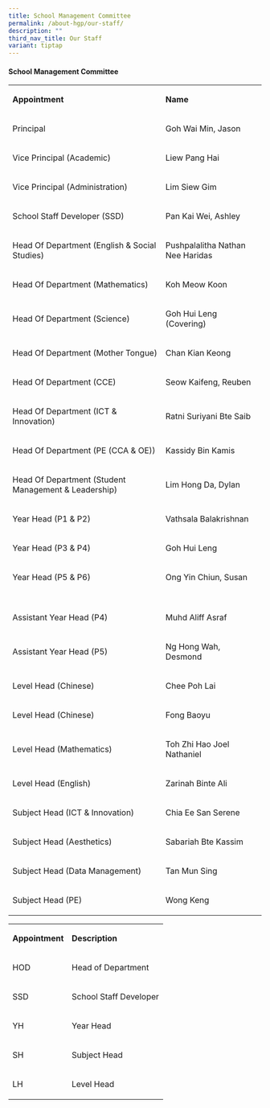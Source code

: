 ```yaml
---
title: School Management Committee
permalink: /about-hgp/our-staff/
description: ""
third_nav_title: Our Staff
variant: tiptap
---
```

<h4><strong>School Management Committee</strong></h4><table><tbody><tr><td rowspan="1" colspan="1"><p><strong>Appointment</strong></p></td><td rowspan="1" colspan="1"><p><strong>Name</strong></p></td></tr><tr><td rowspan="1" colspan="1"><p>Principal</p></td><td rowspan="1" colspan="1"><p>Goh Wai Min, Jason</p></td></tr><tr><td rowspan="1" colspan="1"><p>Vice Principal (Academic)</p></td><td rowspan="1" colspan="1"><p>Liew Pang Hai</p></td></tr><tr><td rowspan="1" colspan="1"><p>Vice Principal (Administration)</p></td><td rowspan="1" colspan="1"><p>Lim Siew Gim</p></td></tr><tr><td rowspan="1" colspan="1"><p>School Staff Developer (SSD)</p></td><td rowspan="1" colspan="1"><p>Pan Kai Wei, Ashley</p></td></tr><tr><td rowspan="1" colspan="1"><p>Head Of Department (English &amp; Social Studies)</p></td><td rowspan="1" colspan="1"><p>Pushpalalitha Nathan Nee Haridas</p></td></tr><tr><td rowspan="1" colspan="1"><p>Head Of Department (Mathematics)</p></td><td rowspan="1" colspan="1"><p>Koh Meow Koon</p></td></tr><tr><td rowspan="1" colspan="1"><p>Head Of Department (Science)</p></td><td rowspan="1" colspan="1"><p>Goh Hui Leng (Covering)</p></td></tr><tr><td rowspan="1" colspan="1"><p>Head Of Department (Mother Tongue)</p></td><td rowspan="1" colspan="1"><p>Chan Kian Keong</p></td></tr><tr><td rowspan="1" colspan="1"><p>Head Of Department (CCE)</p></td><td rowspan="1" colspan="1"><p>Seow Kaifeng, Reuben</p></td></tr><tr><td rowspan="1" colspan="1"><p>Head Of Department (ICT &amp; Innovation)</p></td><td rowspan="1" colspan="1"><p>Ratni Suriyani Bte Saib</p></td></tr><tr><td rowspan="1" colspan="1"><p>Head Of Department (PE (CCA &amp; OE))</p></td><td rowspan="1" colspan="1"><p>Kassidy Bin Kamis</p></td></tr><tr><td rowspan="1" colspan="1"><p>Head Of Department (Student Management &amp; Leadership)</p></td><td rowspan="1" colspan="1"><p>Lim Hong Da, Dylan</p></td></tr><tr><td rowspan="1" colspan="1"><p>Year Head (P1 &amp; P2)</p></td><td rowspan="1" colspan="1"><p>Vathsala Balakrishnan</p></td></tr><tr><td rowspan="1" colspan="1"><p>Year Head (P3 &amp; P4)</p></td><td rowspan="1" colspan="1"><p>Goh Hui Leng</p></td></tr><tr><td rowspan="1" colspan="1"><p>Year Head (P5 &amp; P6)</p></td><td rowspan="1" colspan="1"><p>Ong Yin Chiun, Susan</p></td></tr><tr><td rowspan="1" colspan="1"><p></p></td><td rowspan="1" colspan="1"><p></p></td></tr><tr><td rowspan="1" colspan="1"><p>Assistant Year Head (P4)</p></td><td rowspan="1" colspan="1"><p>Muhd Aliff Asraf</p></td></tr><tr><td rowspan="1" colspan="1"><p>Assistant Year Head (P5)</p></td><td rowspan="1" colspan="1"><p>Ng Hong Wah, Desmond</p></td></tr><tr><td rowspan="1" colspan="1"><p>Level Head (Chinese)</p></td><td rowspan="1" colspan="1"><p>Chee Poh Lai</p></td></tr><tr><td rowspan="1" colspan="1"><p>Level Head (Chinese)</p></td><td rowspan="1" colspan="1"><p>Fong Baoyu</p></td></tr><tr><td rowspan="1" colspan="1"><p>Level Head (Mathematics)</p></td><td rowspan="1" colspan="1"><p>Toh Zhi Hao Joel Nathaniel</p></td></tr><tr><td rowspan="1" colspan="1"><p>Level Head (English)</p></td><td rowspan="1" colspan="1"><p>Zarinah Binte Ali</p></td></tr><tr><td rowspan="1" colspan="1"><p>Subject Head (ICT &amp; Innovation)</p></td><td rowspan="1" colspan="1"><p>Chia Ee San Serene</p></td></tr><tr><td rowspan="1" colspan="1"><p>Subject Head (Aesthetics)</p></td><td rowspan="1" colspan="1"><p>Sabariah Bte Kassim</p></td></tr><tr><td rowspan="1" colspan="1"><p>Subject Head (Data Management)</p></td><td rowspan="1" colspan="1"><p>Tan Mun Sing</p></td></tr><tr><td rowspan="1" colspan="1"><p>Subject Head (PE)</p></td><td rowspan="1" colspan="1"><p>Wong Keng</p></td></tr></tbody></table><table><tbody><tr><td rowspan="1" colspan="1"><p><strong>Appointment</strong></p></td><td rowspan="1" colspan="1"><p><strong>Description</strong></p></td></tr><tr><td rowspan="1" colspan="1"><p>HOD</p></td><td rowspan="1" colspan="1"><p>Head of Department</p></td></tr><tr><td rowspan="1" colspan="1"><p>SSD</p></td><td rowspan="1" colspan="1"><p>School Staff Developer</p></td></tr><tr><td rowspan="1" colspan="1"><p>YH</p></td><td rowspan="1" colspan="1"><p>Year Head</p></td></tr><tr><td rowspan="1" colspan="1"><p>SH</p></td><td rowspan="1" colspan="1"><p>Subject Head</p></td></tr><tr><td rowspan="1" colspan="1"><p>LH</p></td><td rowspan="1" colspan="1"><p>Level Head</p></td></tr></tbody></table><p></p>